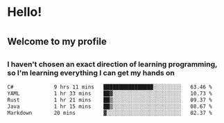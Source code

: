 
<h1>Hello!<h1>
<h2>Welcome to my profile<h2>
<h3>I haven't chosen an exact direction of learning programming, so I'm learning everything I can get my hands on</h3>

<!--START_SECTION:waka-->

```txt
C#             9 hrs 11 mins   ████████████████░░░░░░░░░   63.46 %
YAML           1 hr 33 mins    ██▓░░░░░░░░░░░░░░░░░░░░░░   10.73 %
Rust           1 hr 21 mins    ██▒░░░░░░░░░░░░░░░░░░░░░░   09.37 %
Java           1 hr 15 mins    ██▒░░░░░░░░░░░░░░░░░░░░░░   08.67 %
Markdown       20 mins         ▓░░░░░░░░░░░░░░░░░░░░░░░░   02.37 %
```

<!--END_SECTION:waka-->
